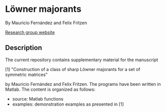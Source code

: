 # Löwner majorants
By Mauricio Fernández and Felix Fritzen

[Research group website](https://www.mechbau.uni-stuttgart.de/EMMA/index.html)

## Description

The current repository contains supplementary material for the manuscript

[1] "Construction of a class of sharp Löwner majorants for a set of symmetric matrices"
	
by Mauricio Fernández and Felix Fritzen. The programs have been written in Matlab. The content is organized as follows:

* source: Matlab functions
* examples: demonstration examples as presented in [1]
